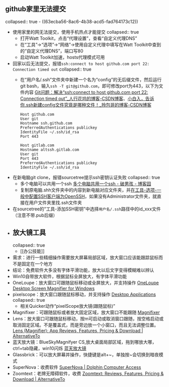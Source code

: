 ## github家里无法提交
collapsed:: true
	- ((63ecba56-8ac6-4b38-acd5-fad764173c12))
- 使用家里的网无法提交，使用手机热点才能提交
  collapsed:: true
	- 打开Watt Toolkit，点击“代理设置”，查看“自定义代理DNS”
	- 在“工具”->“选项”->“网络”->使用自定义代理中填写在Watt Toolkit中查到的“自定义代理DNS”，端口写80
	- 启动Watt Toolkit加速，hosts代理模式可用
- 回家以后无法提交，报错`ssh:connect to host github.com port 22: Connection timed out`
  collapsed:: true
	- 在“用户名/.ssh”文件夹中新建一个名为“config”的无后缀文件，然后运行git bash，输入`ssh -T git@github.com`，即可修改port为443，以下为文件内容 [Git问题：解决“ssh:connect to host github.com port 22: Connection timed out”_人行花坞的博客-CSDN博客](https://blog.csdn.net/weixin_45637036/article/details/106560217)、[小白入，告诉你.ssh新建config文件究竟是哪种文件！_拎包哥的博客-CSDN博客](https://blog.csdn.net/qq_39866407/article/details/108959723)
	  
	  ``` 
	  Host github.com
	  User git
	  Hostname ssh.github.com
	  PreferredAuthentications publickey
	  IdentityFile ~/.ssh/id_rsa
	  Port 443
	  
	  Host gitlab.com
	  Hostname altssh.gitlab.com
	  User git
	  Port 443
	  PreferredAuthentications publickey
	  IdentityFile ~/.ssh/id_rsa
	  ```
- 在新电脑git clone，报错sourcetree提示ssh密钥认证失败
  collapsed:: true
	- 多个电脑可以共用一个ssh [多个电脑共用一个ssh - 破男孩 - 博客园](https://www.cnblogs.com/ayseeing/p/4646292.html)
	- 复制原电脑.shh文件夹中的内容到新电脑对应文件夹，并[在工具-选项-一般中配置SSH客户端为OpenSSH](https://blog.csdn.net/weixin_34117211/article/details/88737231)，如果没有Administrator文件夹，就直接在用户文件夹里找.ssh文件夹
- 在sourcetree的“工具-添加SSH密钥”中选择`用户名/.ssh`路径中的id_xxx文件（注意不带.pub后缀）
- ## 放大镜工具
  collapsed:: true
	- [[办公技能]]
- 需求：进行一些精细操作需要放大屏幕局部区域，放大窗口应该能跟踪鼠标而不是固定在一个地方
- 结论：免费软件大多没有字体平滑功能，放大以后文字变得模糊难以辨认
- Win10自带放大软件，根据鼠标全屏放大，有字体平滑功能
- OneLoupe：放大窗口可跟随鼠标移动或全屏放大，并支持操作 [OneLoupe Desktop Screen Magnifier for Windows](http://www.softwareok.com/?seite=microsoft%2Foneloupe)
- pixelscope：放大窗口跟随鼠标移动，并支持操作 [Desktop Applications](https://www.mazdapardazesh.com/desktop/)
  collapsed:: true
	- 相关Quicker动作“pixelScope放大镜(跟随鼠标)”
- Magnifixer：可跟随鼠标或者放大固定区域，放大窗口不能跟随 [Magnifixer](http://www.blacksunsoftware.com/screenmagnifier.html)
- Lens：放大窗口可跟随鼠标移动，按m可启动或取消窗口跟随，按空格启动或取消固定区域。不是覆盖式，而是旁边放一个小窗口，而且无法调整位置。 [Lens (Magnifier): App Reviews, Features, Pricing & Download | AlternativeTo](https://alternativeto.net/software/lens-magnifier-/about/)
- 蓝天放大镜：BlueSkyMagnifyer CS,放大桌面局部区域，拖到哪放大哪，ctrl+tab隐藏，win10闪烁 [蓝天放大镜](http://soft.yuyangzhou.name/mywork005.htm)
- Glassbrick：可以放大屏幕并操作，快捷键是alt+~，单独按~会切换到暗夜模式
- SuperNova：收费软件 [SuperNova | Dolphin Computer Access](https://yourdolphin.com/SuperNova)
- Zoomtext：老牌无障碍软件，收费 [Zoomtext: Reviews, Features, Pricing & Download | AlternativeTo](https://alternativeto.net/software/zoomtext/about/)